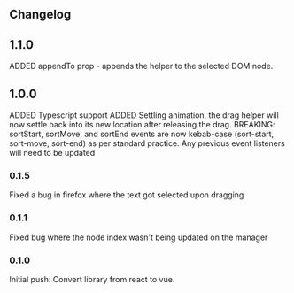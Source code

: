 ## Changelog

## 1.1.0

ADDED appendTo prop - appends the helper to the selected DOM node.

## 1.0.0

ADDED Typescript support
ADDED Settling animation, the drag helper will now settle back into its new location after releasing the drag.
BREAKING: sortStart, sortMove, and sortEnd events are now kebab-case (sort-start, sort-move, sort-end) as per standard practice.
Any previous event listeners will need to be updated

### 0.1.5

Fixed a bug in firefox where the text got selected upon dragging

### 0.1.1

Fixed bug where the node index wasn't being updated on the manager

### 0.1.0

Initial push: Convert library from react to vue.
